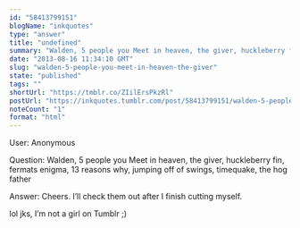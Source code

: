 ```yaml
---
id: "58413799151"
blogName: "inkquotes"
type: "answer"
title: "undefined"
summary: "Walden, 5 people you Meet in heaven, the giver, huckleberry fin, fermats enigma, 13 reasons why, jumping off of swings,..."
date: "2013-08-16 11:34:10 GMT"
slug: "walden-5-people-you-meet-in-heaven-the-giver"
state: "published"
tags: ""
shortUrl: "https://tmblr.co/ZIilErsPkzRl"
postUrl: "https://inkquotes.tumblr.com/post/58413799151/walden-5-people-you-meet-in-heaven-the-giver"
noteCount: "1"
format: "html"
---
```


User: Anonymous

Question: Walden, 5 people you Meet in heaven, the giver, huckleberry fin, fermats enigma, 13 reasons why, jumping off of swings, timequake, the hog father

Answer: Cheers. I’ll check them out after I finish cutting myself.

lol jks, I’m not a girl on Tumblr ;)


